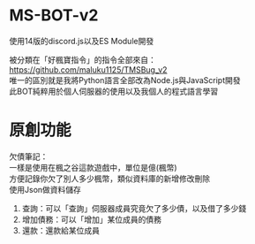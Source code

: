 # MS-BOT-v2
使用14版的discord.js以及ES Module開發  

被分類在「好楓寶指令」的指令全部來自：https://github.com/maluku1125/TMSBug_v2  
唯一的區別就是我將Python語言全部改為Node.js與JavaScript開發  
此BOT純粹用於個人伺服器的使用以及我個人的程式語言學習  

# 原創功能

欠債筆記：  
一樣是使用在楓之谷這款遊戲中，單位是億(楓幣)  
方便記錄你欠了別人多少楓幣，類似資料庫的新增修改刪除  
使用Json做資料儲存  
1. 查詢：可以「查詢」伺服器成員究竟欠了多少債，以及借了多少錢
2. 增加債務：可以「增加」某位成員的債務  
3. 還款：還款給某位成員  